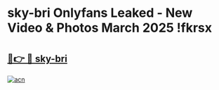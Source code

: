 # sky-bri Onlyfans Leaked - New Video & Photos March 2025 !fkrsx

# <h2><a href="https://4ltlao.iuczelnia.edu.pl?title=sky-bri&ref=fkrsx">🔗👉 🔴 sky-bri</a></h2>

[![acn](https://github.com/user-attachments/assets/0f9c940e-d8b0-45ae-aac7-cd30a18b3e1c)](https://4ltlao.iuczelnia.edu.pl?title=sky-bri&ref=fkrsx)

